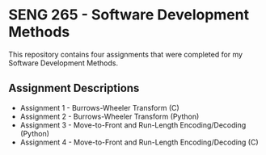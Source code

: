 # SENG 265 - Software Development Methods
This repository contains four assignments that were completed for my Software Development Methods.

## Assignment Descriptions
* Assignment 1 - Burrows-Wheeler Transform (C)
* Assignment 2 - Burrows-Wheeler Transform (Python)
* Assignment 3 - Move-to-Front and Run-Length Encoding/Decoding (Python)
* Assignment 4 - Move-to-Front and Run-Length Encoding/Decoding (C)
